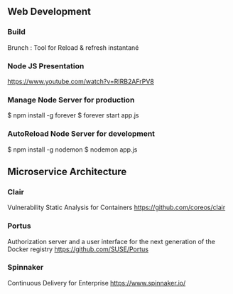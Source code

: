 ## Web Development
### Build
Brunch : Tool for Reload & refresh instantané
### Node JS Presentation
https://www.youtube.com/watch?v=RIRB2AFrPV8
### Manage Node Server for production
$ npm install -g forever
$ forever start app.js
### AutoReload Node Server for development
$ npm install -g nodemon
$ nodemon app.js

## Microservice Architecture
### Clair
Vulnerability Static Analysis for Containers
https://github.com/coreos/clair
### Portus
Authorization server and a user interface for the next generation of the Docker registry
https://github.com/SUSE/Portus

### Spinnaker
Continuous Delivery for Enterprise
https://www.spinnaker.io/
